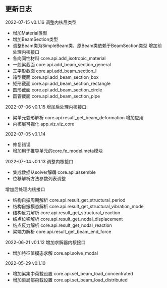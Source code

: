 ## 更新日志
2022-07-15 v0.1.16
调整内核层类型
- 增加Material类型
- 增加BeamSection类型
- 调整Beam类为SimpleBeam类，原Beam类依赖于BeamSection类型
增加前处理内核接口
- 各向同性材料 core.api.add_isotropic_material
- 一般梁截面 core.api.add_beam_section_general
- 工字形截面 core.api.add_beam_section_I
- 箱型截面 core.api.add_beam_section_box
- 矩形截面 core.api.add_beam_section_rectangle
- 圆形截面 core.api.add_beam_section_circle
- 圆管截面 core.api.add_beam_section_pipe


2022-07-06 v0.1.15
增加后处理内核接口:
- 梁单元变形解析 core.api.result_get_beam_deformation
增加应用
- 内核层可视化 app.viz.viz_core

2022-07-05 v0.1.14 
- 修复错误
- 增加用于推导单元的core.fe_model.meta模块

2022-07-04 v0.1.13 
调整内核接口
- 集成数据从solver解耦 core.api.assemble
- 位移解析方法参数列表调整

增加后处理内核接口
- 结构自振周期解析 core.api.result_get_structural_period
- 结构自振模态解析 core.api.result_get_structural_vibration_mode
- 结构反力解析 core.api.result_get_structural_reaction
- 结点位移解析 core.api.result_get_nodal_displacement
- 结点反力解析 core.api.result_get_nodal_reaction
- 梁端力解析 core.api.result_get_beam_end_force

2022-06-21 v0.1.12 
增加求解器内核接口
- 增加特征值模态求解 core.api.solve_modal

2022-05-29 v0.1.10 
- 增加梁集中荷载设置 core.api.set_beam_load_concentrated
- 增加梁局部荷载设置 core.api.set_beam_load_distributed
